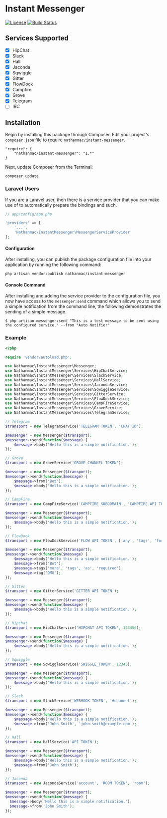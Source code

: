 Instant Messenger
=================

[![License](http://img.shields.io/packagist/l/nathanmac/instant-messenger.svg)](https://github.com/nathanmac/instant-messenger/blob/master/LICENSE.md)
[![Build Status](https://travis-ci.org/nathanmac/instant-messenger.svg?branch=master)](https://travis-ci.org/nathanmac/instant-messenger)

Services Supported
------------------
- [x] HipChat
- [x] Slack
- [x] Hall
- [x] Jaconda
- [x] Sqwiggle
- [x] Gitter
- [x] FlowDock
- [x] Campfire
- [x] Grove
- [x] Telegram
- [ ] IRC

Installation
------------

Begin by installing this package through Composer. Edit your project's `composer.json` file to require `nathanmac/instant-messenger`.

	"require": {
		"nathanmac/instant-messenger": "1.*"
	}

Next, update Composer from the Terminal:

    composer update

### Laravel Users

If you are a Laravel user, then there is a service provider that you can make use of to automatically prepare the bindings and such.

```php
// app/config/app.php

'providers' => [
    '...',
    'Nathanmac\InstantMessenger\MessengerServiceProvider'
];
```

#### Configuration
After installing, you can publish the package configuration file into your application by running the following command:

    php artisan vendor:publish nathanmac/instant-messenger

#### Console Command
After installing and adding the service provider to the configuration file, you now have access to the `messenger:send`
command which allows you to send a simple notification from the command line, the following demonstrates the sending
of a simple message.

```
$ php artisan messenger:send "This is a test message to be sent using the configured service." --from "Auto Notifier"
```

### Example
```php
<?php

require 'vendor/autoload.php';

use Nathanmac\InstantMessenger\Messenger;
use Nathanmac\InstantMessenger\Services\HipChatService;
use Nathanmac\InstantMessenger\Services\SlackService;
use Nathanmac\InstantMessenger\Services\HallService;
use Nathanmac\InstantMessenger\Services\JacondaService;
use Nathanmac\InstantMessenger\Services\SqwiggleService;
use Nathanmac\InstantMessenger\Services\GitterService;
use Nathanmac\InstantMessenger\Services\FlowDockService;
use Nathanmac\InstantMessenger\Services\CampFireService;
use Nathanmac\InstantMessenger\Services\GroveService;
use Nathanmac\InstantMessenger\Services\TelegramService;

// Telegram
$transport = new TelegramService('TELEGRAM TOKEN', 'CHAT ID');

$messenger = new Messenger($transport);
$messenger->send(function($message) {
    $message->body('Hello this is a simple notification.');
});

// Grove
$transport = new GroveService('GROVE CHANNEL TOKEN');

$messenger = new Messenger($transport);
$messenger->send(function($message) {
    $message->from('Bot');
    $message->body('Hello this is a simple notification.');
});

// CampFire
$transport = new CampFireService('CAMPFIRE SUBDOMAIN', 'CAMPFIRE API TOKEN', 'CAMPFIRE ROOM ID');

$messenger = new Messenger($transport);
$messenger->send(function($message) {
    $message->body('Hello this is a simple notification.');
});

// FlowDock
$transport = new FlowDockService('FLOW API TOKEN', ['any', 'tags', 'for', 'the', 'message']);

$messenger = new Messenger($transport);
$messenger->send(function($message) {
    $message->body('Hello this is a simple notification.');
    $message->from('Bot');
    $message->tags('more', 'tags', 'as', 'required');
    $message->tag('OMG');
});

// Gitter
$transport = new GitterService('GITTER API TOKEN');

$messenger = new Messenger($transport);
$messenger->send(function($message) {
    $message->body('Hello this is a simple notification.');
});

// Hipchat
$transport = new HipChatService('HIPCHAT API TOKEN', 123456);

$messenger = new Messenger($transport);
$messenger->send(function($message) {
    $message->body('Hello this is a simple notification.');
});

// Sqwiggle
$transport = new SqwiggleService('SWIGGLE_TOKEN', 12345);

$messenger = new Messenger($transport);
$messenger->send(function($message) {
    $message->body('Hello this is a simple notification.');
});

// Slack
$transport = new SlackService('WEBHOOK TOKEN', '#channel');

$messenger = new Messenger($transport);
$messenger->send(function($message) {
    $message->body('Hello this is a simple notification.');
    $message->from('John Smith', 'john.smith@example.com');
});

// Hall
$transport = new HallService('API TOKEN');

$messenger = new Messenger($transport);
$messenger->send(function($message) {
    $message->body('Hello this is a simple notification.');
    $message->from('John Smith');
});

// Jaconda
$transport = new JacondaService('account', 'ROOM TOKEN', 'room');

$messenger = new Messenger($transport);
$messenger->send(function($message) {
  $message->body('Hello this is a simple notification.');
  $message->from('John Smith');
});
```